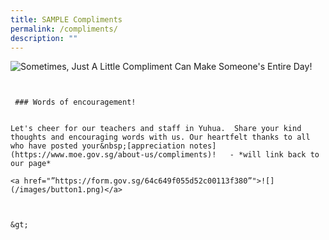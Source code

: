 ```yaml
---
title: SAMPLE Compliments
permalink: /compliments/
description: ""
---
```

![Sometimes, Just A Little Compliment Can Make Someone's Entire Day!](https://www.donemanaps.com/cmsfiles/items/gallery/245_o_1eo1q2k8moskla3e8c1j83rk12i.jpg)
~~~~~~~~~~~~~~~~~~~~~~~~~~~~~~~~~~~~~~~~~~~~~~~


 ### Words of encouragement!  


Let's cheer for our teachers and staff in Yuhua.  Share your kind thoughts and encouraging words with us. Our heartfelt thanks to all who have posted your&nbsp;[appreciation notes](https://www.moe.gov.sg/about-us/compliments)!   - *will link back to our page*

<a href="”https://form.gov.sg/64c649f055d52c00113f380”">![](/images/button1.png)</a>



&gt;
